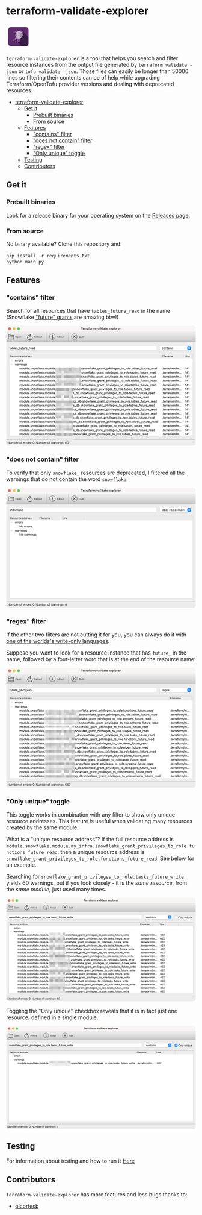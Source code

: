 # terraform-validate-explorer

![](./img/icon_64x64.png)

`terraform-validate-explorer` is a tool that helps you search and filter resource instances from the output file
generated by `terraform validate -json` or `tofu validate -json`. Those files can easily be longer than 50000 lines so
filtering their contents can be of help while upgrading Terraform/OpenTofu provider versions and dealing with deprecated
resources.

<!-- TOC -->
* [terraform-validate-explorer](#terraform-validate-explorer)
  * [Get it](#get-it)
    * [Prebuilt binaries](#prebuilt-binaries)
    * [From source](#from-source)
  * [Features](#features)
    * ["contains" filter](#contains-filter)
    * ["does not contain" filter](#does-not-contain-filter)
    * ["regex" filter](#regex-filter)
    * ["Only unique" toggle](#only-unique-toggle)
  * [Testing](#testing)
  * [Contributors](#contributors)
<!-- TOC -->

## Get it

### Prebuilt binaries

Look for a release binary for your operating system on the [Releases page](https://github.com/ivica-k/terraform-validate-explorer/releases).

### From source

No binary available? Clone this repository and:

```text
pip install -r requirements.txt
python main.py
```

## Features

### "contains" filter

Search for all resources that have `tables_future_read` in the name (Snowflake ["future" grants](https://docs.snowflake.com/en/sql-reference/sql/grant-privilege#future-grants-on-database-or-schema-objects)
are amazing btw!)

![](./img/contains.jpg)

### "does not contain" filter

To verify that only `snowflake_` resources are deprecated, I filtered all the warnings that do not contain the word
`snowflake`:

![](./img/does_not_contain.png)

### "regex" filter

If the other two filters are not cutting it for you, you can always do it with
[one of the worlds's write-only languages](https://blog.codinghorror.com/regular-expressions-now-you-have-two-problems/).

Suppose you want to look for a resource instance that has `future_` in the name, followed by a four-letter word that is
at the end of the resource name:

![](./img/regex.jpg)

### "Only unique" toggle

This toggle works in combination with any filter to show only unique resource addresses. This feature is useful when 
validating many resources created by the same module.

What is a "unique resource address"? If the full resource address is `module.snowflake.module.my_infra.snowflake_grant_privileges_to_role.functions_future_read`,
then a unique resource address is `snowflake_grant_privileges_to_role.functions_future_read`. See below for an example.

Searching for `snowflake_grant_privileges_to_role.tasks_future_write` yields 60 warnings, but if you look closely - 
it is the _same resource_, from the _same module_, just used many times.

![](./img/contains_non_unique.png)

Toggling the "Only unique" checkbox reveals that it is in fact just one resource, defined in a single module.

![](./img/contains_unique.png)

## Testing

For information about testing and how to run it [Here](tests/README.md)

## Contributors

`terraform-validate-explorer` has more features and less bugs thanks to:

- [olcortesb](https://github.com/olcortesb)
